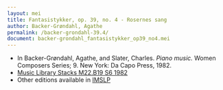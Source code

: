 ```yaml
---
layout: mei
title: Fantasistykker, op. 39, no. 4 - Rosernes sang
author: Backer-Grøndahl, Agathe
permalink: /backer-grondahl-39.4/
document: backer-grondahl_fantasistykker_op39_no4.mei
---
```


- In Backer-Grøndahl, Agathe, and Slater, Charles. *Piano music.* Women Composers Series; 9. New York: Da Capo Press, 1982.
- <a href="https://tufts-primo.hosted.exlibrisgroup.com/permalink/f/14dinuo/01TUN_ALMA2185674780003851" target="_blank">Music Library Stacks M22.B19 S6 1982</a>
- Other editions available in <a href="https://imslp.org/wiki/10_Fantasistykker%2C_Op.39_(Backer-Gr%C3%B8ndahl%2C_Agathe)" target="_blank">IMSLP</a>
